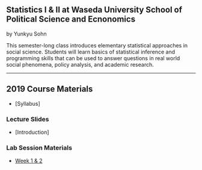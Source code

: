 ## Statistics I & II at Waseda University School of Political Science and Ecnonomics

by Yunkyu Sohn

This semester-long class introduces elementary statistical approaches in social science. Students will learn basics of statistical inference and programming skills that can be used to answer questions in real world social phenomena, policy analysis, and academic research.

---

## 2019 Course Materials

* [Syllabus]

### Lecture Slides

* [Introduction]

### Lab Session Materials

* [Week 1 & 2](https://github.com/ysohn/stats/blob/master/2019S/lab/2019S_StatisticsI_SOHN_lab01.zip)
